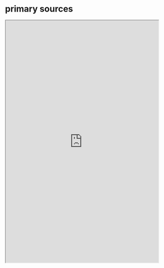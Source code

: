 # primary sources
<iframe style='width: 100%; height: 800px;' src='https://voyant-tools.org/?panels=cirrus%2Creader%2Ctrends%2Csummary%2Cbubblelines&corpus=9e3dfbe0c5d5fa595e72f191b5070ea1'></iframe>
